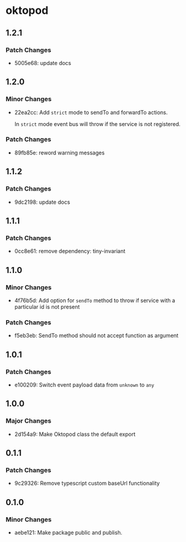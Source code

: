 # oktopod

## 1.2.1

### Patch Changes

- 5005e68: update docs

## 1.2.0

### Minor Changes

- 22ea2cc: Add `strict` mode to sendTo and forwardTo actions.

  In `strict` mode event bus will throw if the service is not registered.

### Patch Changes

- 89fb85e: reword warning messages

## 1.1.2

### Patch Changes

- 9dc2198: update docs

## 1.1.1

### Patch Changes

- 0cc8e61: remove dependency: tiny-invariant

## 1.1.0

### Minor Changes

- 4f76b5d: Add option for `sendTo` method to throw if service with a particular id is not present

### Patch Changes

- f5eb3eb: SendTo method should not accept function as argument

## 1.0.1

### Patch Changes

- e100209: Switch event payload data from `unknown` to `any`

## 1.0.0

### Major Changes

- 2d154a9: Make Oktopod class the default export

## 0.1.1

### Patch Changes

- 9c29326: Remove typescript custom baseUrl functionality

## 0.1.0

### Minor Changes

- aebe121: Make package public and publish.
